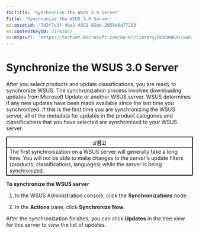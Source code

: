 ```yaml
---
TOCTitle: 'Synchronize the WSUS 3.0 Server'
Title: 'Synchronize the WSUS 3.0 Server'
ms:assetid: '7d2f7c3f-4ba2-4921-82bb-2958e6a77293'
ms:contentKeyID: 21743452
ms:mtpsurl: 'https://technet.microsoft.com/ko-kr/library/Dd939869(v=WS.10)'
---
```


Synchronize the WSUS 3.0 Server
===============================

After you select products and update classifications, you are ready to synchronize WSUS. The synchronization process involves downloading updates from Microsoft Update or another WSUS server. WSUS determines if any new updates have been made available since the last time you synchronized. If this is the first time you are synchronizing the WSUS server, all of the metadata for updates in the product categories and classifications that you have selected are synchronized to your WSUS server.

 
<table style="border:1px solid black;">
<colgroup>
<col width="100%" />
</colgroup>
<thead>
<tr class="header">
<th style="border:1px solid black;" ><img src="images/Dd939869.note(WS.10).gif" />참고</th>
</tr>
</thead>
<tbody>
<tr class="odd">
<td style="border:1px solid black;">The first synchronization on a WSUS server will generally take a long time. You will not be able to make changes to the server's update filters (products, classifications, languages) while the server is being synchronized.
</td>
</tr>
</tbody>
</table>
 

**To synchronize the WSUS server**
1.  In the WSUS Administration console, click the **Synchronizations** node.

2.  In the **Actions** pane, click **Synchronize Now**.

After the synchronization finishes, you can click **Updates** in the tree view for this server to view the list of updates.
